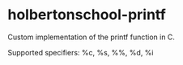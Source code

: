 # holbertonschool-printf

Custom implementation of the printf function in C.

Supported specifiers: %c, %s, %%, %d, %i
